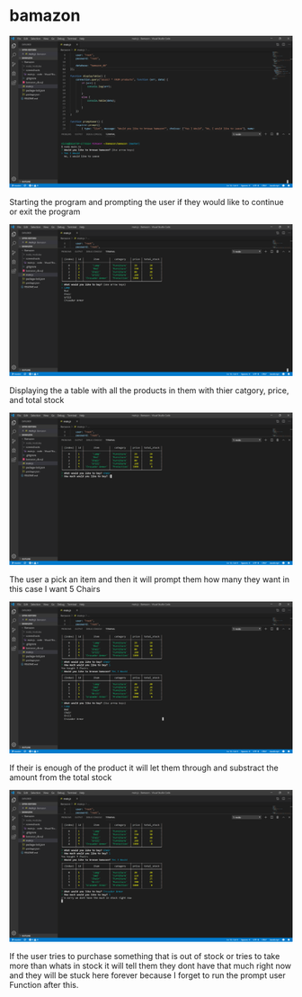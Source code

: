# bamazon

![Image](\screenshots\1.png)

Starting the program and prompting the user if they would like to continue or exit the program

![Image](\screenshots\2.png)

Displaying the a table with all the products in them with thier catgory, price, and total stock

![Image](\screenshots\3.png)

The user a pick an item and then it will prompt them how many they want in this case I want 5 Chairs

![Image](\screenshots\4.png)

If their is enough of the product it will let them through and substract the amount from the total stock 

![Image](\screenshots\5.png)

If the user tries to purchase something that is out of stock or tries to take more than whats in stock it will tell them they dont have that much right now and they will be stuck here forever because I forget to run the prompt user Function after this.